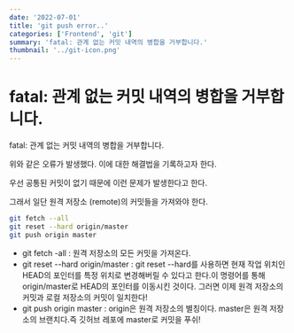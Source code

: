 ```yaml
---
date: '2022-07-01'
title: 'git push error..'
categories: ['Frontend', 'git']
summary: 'fatal: 관계 없는 커밋 내역의 병합을 거부합니다.'
thumbnail: '../git-icon.png'
---
```


# fatal: 관계 없는 커밋 내역의 병합을 거부합니다.

fatal: 관계 없는 커밋 내역의 병합을 거부합니다.

위와 같은 오류가 발생했다. 이에 대한 해결법을 기록하고자 한다.

우선 공통된 커밋이 없기 때문에 이런 문제가 발생한다고 한다.

그래서 일단 원격 저장소 (remote)의 커밋들을 가져와야 한다.

```bash
git fetch --all
git reset --hard origin/master
git push origin master
```

- git fetch -all : 원격 저장소의 모든 커밋을 가져온다.
- git reset --hard origin/master : git reset --hard를 사용하면 현재 작업 위치인 HEAD의 포인터를 특정 위치로 변경해버릴 수 있다고 한다.이 명령어를 통해 origin/master로 HEAD의 포인터를 이동시킨 것이다. 그러면 이제 원격 저장소의 커밋과 로컬 저장소의 커밋이 일치한다!
- git push origin master : origin은 원격 저장소의 별칭이다. master은 원격 저장소의 브랜치다.즉 깃허브 레포에 master로 커밋을 푸쉬!
